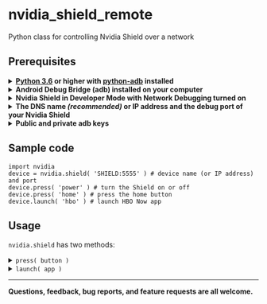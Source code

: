 # nvidia_shield_remote
Python class for controlling Nvidia Shield over a network

## Prerequisites
<details>
<summary>
<b><a href="https://www.python.org/downloads/">Python 3.6</a> or higher with <a href="https://github.com/google/python-adb">python-adb</a> installed</b>
</summary>
<br/>
&emsp13;&emsp13;&emsp13; <b>Install Python</b>

&emsp13;&emsp13;&emsp13; Download and install Python from <a href="https://www.python.org/downloads/">here</a>

&emsp13;&emsp13;&emsp13; <b>Install python-adb</b>  
&emsp13;&emsp13;&emsp13; <code>pip install adb</code>
<br/>
</details>

<details>
<summary>
<b>Android Debug Bridge (adb) installed on your computer</b>
</summary>
<br/>
&emsp13;&emsp13;&emsp13; Download the install for <a href="https://developer.android.com/studio/releases/platform-tools.html">ADB here</a>.
</details>

<details>
<summary>
<b>Nvidia Shield in Developer Mode with Network Debugging turned on</b>
</summary>
<br/>
&emsp13;&emsp13;&emsp13; <b>Turn on developer mode</b><br/>
&emsp13;&emsp13;&emsp13; <i>Settings &rarr; About &rarr; Build </i> (click Build 7 times - "You are now a developer" message will pop up)
<br/><br/>

&emsp13;&emsp13;&emsp13; <b>Turn on Network debugging</b><br/>
&emsp13;&emsp13;&emsp13; <i>Settings &rarr; Developer Options &rarr; Network debugging </i>
<br/>
</details>

<details>
<summary>
<b>The DNS name <i>(recommended)</i> or IP address and the debug port of your Nvidia Shield</b>
</summary>

<br/>
&emsp13;&emsp13;&emsp13; <b>Get the DNS name</b><br/>
&emsp13;&emsp13;&emsp13; The DNS name is usually just the <i>Device name</i> of your Shield. Unless you have changed it, it is <i>SHIELD</i>.<br/>
&emsp13;&emsp13;&emsp13; The device name is found at <i>Settings &rarr; About &rarr; Device name</i>
<br/><br/>
&emsp13;&emsp13;&emsp13; <b>Get the IP address and debug port</b><br/>
&emsp13;&emsp13;&emsp13; <i>Settings &rarr; Developer Options &rarr; Network debugging</i>
<br/>
&emsp13;&emsp13;&emsp13; When you select this option the IP address and port will be shown
</details>

<details>
<summary>
<b>Public and private adb keys</b>
</summary>
<br/>
&emsp13;&emsp13;&emsp13; <code>adb connect SHIELD:5555 # use the DNS name (or IP address) and Port from the previous step</code><br/><br/>
&emsp13;&emsp13;&emsp13; <i>A message will pop up on your Shield asking you to confirm the connection.</i><br/>
&emsp13;&emsp13;&emsp13; <i>Files <code>adbkey</code> and <code>adbkey.pub</code> will be added to the <code>.android</code> directory of your home folder<br/>

&emsp13;&emsp13;&emsp13; &emsp13;&emsp13;&emsp13; <b>Linux/Mac</b>: <code>~/.android</code><br/>
&emsp13;&emsp13;&emsp13; &emsp13;&emsp13;&emsp13; <b>Windows</b>: <code>/users/<i>\<username></i>/.android</code><br/><br/>
&emsp13;&emsp13;&emsp13; Copy these two files to the directory containing <code>nvidia.py</code>
</details>
</i>

## Sample code

```
import nvidia
device = nvidia.shield( 'SHIELD:5555' ) # device name (or IP address) and port
device.press( 'power' ) # turn the Shield on or off
device.press( 'home' ) # press the home button
device.launch( 'hbo' ) # launch HBO Now app
```

## Usage

<code>nvidia.shield</code> has two methods:

<details>
<summary>
<code>press( button )</code>
</summary>
<br/>
&emsp13;&emsp13;&emsp13; Button is one of: <code>power, sleep, wake, home, back, search, up, down, left, right, center, volume up, volume down, rewind, ff, play/pause, previous, next</code>
</details>

<details>
<summary>
<code>launch( app )</code>
</summary>
<br/>
&emsp13;&emsp13;&emsp13;App is one of: <code>hbo, prime, music, youtube, ted, games</code>
</details>

---
<b>Questions, feedback, bug reports, and feature requests are all welcome.</b>

